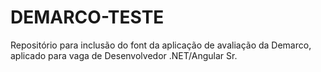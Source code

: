 # DEMARCO-TESTE
Repositório para inclusão do font da aplicação de avaliação da Demarco, aplicado para vaga de Desenvolvedor .NET/Angular Sr.
